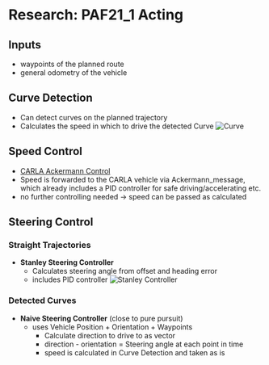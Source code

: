 # Research: PAF21_1 Acting

## Inputs

* waypoints of the planned route
* general odometry of the vehicle

## Curve Detection

* Can detect curves on the planned trajectory
* Calculates the speed in which to drive the detected Curve
![Curve](https://github.com/ll7/paf21-1/raw/master/imgs/curve.PNG)

## Speed Control

* [CARLA Ackermann Control](https://carla.readthedocs.io/projects/ros-bridge/en/latest/carla_ackermann_control/)
* Speed is forwarded to the CARLA vehicle via Ackermann_message, which already includes a PID controller for safe driving/accelerating etc.
* no further controlling needed  -> speed can be passed as calculated

## Steering Control

### Straight Trajectories

* **Stanley Steering Controller**
  * Calculates steering angle from offset and heading error
  * includes PID controller
 ![Stanley Controller](https://github.com/ll7/paf21-1/raw/master/imgs/stanley.png)

### Detected Curves

* **Naive Steering Controller** (close to pure pursuit)
  * uses Vehicle Position + Orientation + Waypoints
    * Calculate direction to drive to as vector
    * direction - orientation = Steering angle at each point in time
    * speed is calculated in Curve Detection and taken as is

